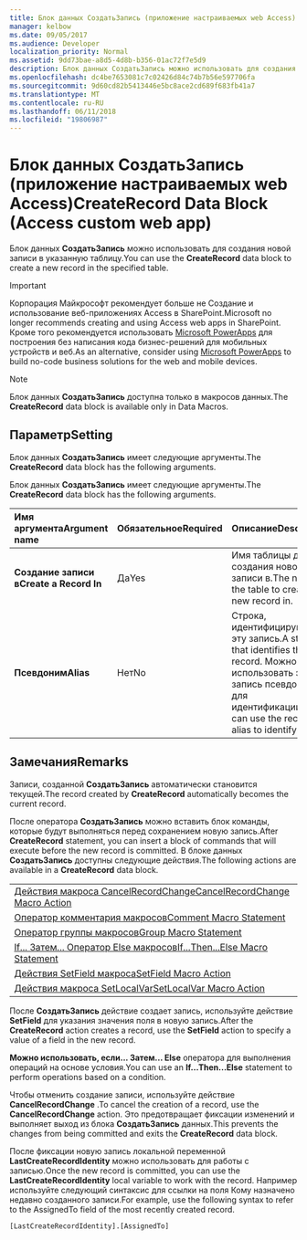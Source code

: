 ```yaml
---
title: Блок данных СоздатьЗапись (приложение настраиваемых web Access)
manager: kelbow
ms.date: 09/05/2017
ms.audience: Developer
localization_priority: Normal
ms.assetid: 9dd73bae-a8d5-4d8b-b356-01ac72f7e5d9
description: Блок данных СоздатьЗапись можно использовать для создания новой записи в указанную таблицу.
ms.openlocfilehash: dc4be7653081c7c02426d84c74b7b56e597706fa
ms.sourcegitcommit: 9d60cd82b5413446e5bc8ace2cd689f683fb41a7
ms.translationtype: MT
ms.contentlocale: ru-RU
ms.lasthandoff: 06/11/2018
ms.locfileid: "19806987"
---
```

# <a name="createrecord-data-block-access-custom-web-app"></a><span data-ttu-id="bbaf2-103">Блок данных СоздатьЗапись (приложение настраиваемых web Access)</span><span class="sxs-lookup"><span data-stu-id="bbaf2-103">CreateRecord Data Block (Access custom web app)</span></span>

<span data-ttu-id="bbaf2-104">Блок данных **СоздатьЗапись** можно использовать для создания новой записи в указанную таблицу.</span><span class="sxs-lookup"><span data-stu-id="bbaf2-104">You can use the **CreateRecord** data block to create a new record in the specified table.</span></span> 
  
> [!IMPORTANT]
> <span data-ttu-id="bbaf2-105">Корпорация Майкрософт рекомендует больше не Создание и использование веб-приложениях Access в SharePoint.</span><span class="sxs-lookup"><span data-stu-id="bbaf2-105">Microsoft no longer recommends creating and using Access web apps in SharePoint.</span></span> <span data-ttu-id="bbaf2-106">Кроме того рекомендуется использовать [Microsoft PowerApps](https://powerapps.microsoft.com/en-us/) для построения без написания кода бизнес-решений для мобильных устройств и веб.</span><span class="sxs-lookup"><span data-stu-id="bbaf2-106">As an alternative, consider using [Microsoft PowerApps](https://powerapps.microsoft.com/en-us/) to build no-code business solutions for the web and mobile devices.</span></span> 
  
> [!NOTE]
> <span data-ttu-id="bbaf2-107">Блок данных **СоздатьЗапись** доступна только в макросов данных.</span><span class="sxs-lookup"><span data-stu-id="bbaf2-107">The **CreateRecord** data block is available only in Data Macros.</span></span> 
  
## <a name="setting"></a><span data-ttu-id="bbaf2-108">Параметр</span><span class="sxs-lookup"><span data-stu-id="bbaf2-108">Setting</span></span>

<span data-ttu-id="bbaf2-109">Блок данных **СоздатьЗапись** имеет следующие аргументы.</span><span class="sxs-lookup"><span data-stu-id="bbaf2-109">The **CreateRecord** data block has the following arguments.</span></span> 
  
<span data-ttu-id="bbaf2-110">Блок данных **СоздатьЗапись** имеет следующие аргументы.</span><span class="sxs-lookup"><span data-stu-id="bbaf2-110">The **CreateRecord** data block has the following arguments.</span></span> 
  
|<span data-ttu-id="bbaf2-111">**Имя аргумента**</span><span class="sxs-lookup"><span data-stu-id="bbaf2-111">**Argument name**</span></span>|<span data-ttu-id="bbaf2-112">**Обязательное**</span><span class="sxs-lookup"><span data-stu-id="bbaf2-112">**Required**</span></span>|<span data-ttu-id="bbaf2-113">**Описание**</span><span class="sxs-lookup"><span data-stu-id="bbaf2-113">**Description**</span></span>|
|:-----|:-----|:-----|
|<span data-ttu-id="bbaf2-114">**Создание записи в**</span><span class="sxs-lookup"><span data-stu-id="bbaf2-114">**Create a Record In**</span></span> <br/> |<span data-ttu-id="bbaf2-115">Да</span><span class="sxs-lookup"><span data-stu-id="bbaf2-115">Yes</span></span>  <br/> |<span data-ttu-id="bbaf2-116">Имя таблицы для создания новой записи в.</span><span class="sxs-lookup"><span data-stu-id="bbaf2-116">The name of the table to create the new record in.</span></span>  <br/> |
|<span data-ttu-id="bbaf2-117">**Псевдоним**</span><span class="sxs-lookup"><span data-stu-id="bbaf2-117">**Alias**</span></span> <br/> |<span data-ttu-id="bbaf2-118">Нет</span><span class="sxs-lookup"><span data-stu-id="bbaf2-118">No</span></span>  <br/> |<span data-ttu-id="bbaf2-119">Строка, идентифицирующая эту запись.</span><span class="sxs-lookup"><span data-stu-id="bbaf2-119">A string that identifies the record.</span></span> <span data-ttu-id="bbaf2-120">Можно использовать эту запись псевдонима для идентификации</span><span class="sxs-lookup"><span data-stu-id="bbaf2-120">You can use the record's alias to identify</span></span>  <br/> |
   
## <a name="remarks"></a><span data-ttu-id="bbaf2-121">Замечания</span><span class="sxs-lookup"><span data-stu-id="bbaf2-121">Remarks</span></span>

<span data-ttu-id="bbaf2-122">Записи, созданной **СоздатьЗапись** автоматически становится текущей.</span><span class="sxs-lookup"><span data-stu-id="bbaf2-122">The record created by **CreateRecord** automatically becomes the current record.</span></span> 
  
<span data-ttu-id="bbaf2-123">После оператора **СоздатьЗапись** можно вставить блок команды, которые будут выполняться перед сохранением новую запись.</span><span class="sxs-lookup"><span data-stu-id="bbaf2-123">After **CreateRecord** statement, you can insert a block of commands that will execute before the new record is committed.</span></span> <span data-ttu-id="bbaf2-124">В блоке данных **СоздатьЗапись** доступны следующие действия.</span><span class="sxs-lookup"><span data-stu-id="bbaf2-124">The following actions are available in a **CreateRecord** data block.</span></span> 
  
||
|:-----|
|[<span data-ttu-id="bbaf2-125">Действия макроса CancelRecordChange</span><span class="sxs-lookup"><span data-stu-id="bbaf2-125">CancelRecordChange Macro Action</span></span>](cancelrecordchange-macro-action-access-custom-web-app.md) <br/> |
|[<span data-ttu-id="bbaf2-126">Оператор комментария макросов</span><span class="sxs-lookup"><span data-stu-id="bbaf2-126">Comment Macro Statement</span></span>](comment-macro-block-access-custom-web-app.md) <br/> |
|[<span data-ttu-id="bbaf2-127">Оператор группы макросов</span><span class="sxs-lookup"><span data-stu-id="bbaf2-127">Group Macro Statement</span></span>](group-macro-block-access-custom-web-app.md) <br/> |
|[<span data-ttu-id="bbaf2-128">If... Затем... Оператор Else макросов</span><span class="sxs-lookup"><span data-stu-id="bbaf2-128">If...Then...Else Macro Statement</span></span>](ifthenelse-macro-block-access-custom-web-app.md) <br/> |
|[<span data-ttu-id="bbaf2-129">Действия SetField макроса</span><span class="sxs-lookup"><span data-stu-id="bbaf2-129">SetField Macro Action</span></span>](setfield-macro-action-access-custom-web-app.md) <br/> |
|[<span data-ttu-id="bbaf2-130">Действия макроса SetLocalVar</span><span class="sxs-lookup"><span data-stu-id="bbaf2-130">SetLocalVar Macro Action</span></span>](setlocalvar-macro-action-access-custom-web-app.md) <br/> |
   
<span data-ttu-id="bbaf2-131">После **СоздатьЗапись** действие создает запись, используйте действие **SetField** для указания значения поля в новую запись.</span><span class="sxs-lookup"><span data-stu-id="bbaf2-131">After the **CreateRecord** action creates a record, use the **SetField** action to specify a value of a field in the new record.</span></span> 
  
<span data-ttu-id="bbaf2-132">**Можно использовать, если... Затем... Else** оператора для выполнения операций на основе условия.</span><span class="sxs-lookup"><span data-stu-id="bbaf2-132">You can use an **If...Then...Else** statement to perform operations based on a condition.</span></span> 
  
<span data-ttu-id="bbaf2-133">Чтобы отменить создание записи, используйте действие **CancelRecordChange** .</span><span class="sxs-lookup"><span data-stu-id="bbaf2-133">To cancel the creation of a record, use the **CancelRecordChange** action.</span></span> <span data-ttu-id="bbaf2-134">Это предотвращает фиксации изменений и выполняет выход из блока **СоздатьЗапись** данных.</span><span class="sxs-lookup"><span data-stu-id="bbaf2-134">This prevents the changes from being committed and exits the **CreateRecord** data block.</span></span> 
  
<span data-ttu-id="bbaf2-135">После фиксации новую запись локальной переменной **LastCreateRecordIdentity** можно использовать для работы с записью.</span><span class="sxs-lookup"><span data-stu-id="bbaf2-135">Once the new record is committed, you can use the **LastCreateRecordIdentity** local variable to work with the record.</span></span> <span data-ttu-id="bbaf2-136">Например используйте следующий синтаксис для ссылки на поля Кому назначено недавно созданного записи.</span><span class="sxs-lookup"><span data-stu-id="bbaf2-136">For example, use the following syntax to refer to the AssignedTo field of the most recently created record.</span></span> 
  
`[LastCreateRecordIdentity].[AssignedTo]`


